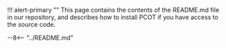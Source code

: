 !!! alert-primary ""
    This page contains the contents of the README.md file in our repository,
    and describes how to install PCOT if you have access to the source code.



--8<-- "../README.md"

